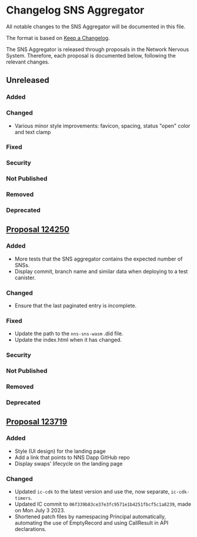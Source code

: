 # Changelog SNS Aggregator

All notable changes to the SNS Aggregator will be documented in this file.

The format is based on [Keep a Changelog](https://keepachangelog.com/en/1.0.0/).

The SNS Aggregator is released through proposals in the Network Nervous System. Therefore, each proposal is documented below, following the relevant changes.

## Unreleased

### Added
### Changed
* Various minor style improvements: favicon, spacing, status "open" color and text clamp
### Fixed
### Security
### Not Published
### Removed
### Deprecated

## [Proposal 124250](https://nns.ic0.app/proposal/?u=qoctq-giaaa-aaaaa-aaaea-cai&proposal=124250)

### Added
* More tests that the SNS aggregator contains the expected number of SNSs.
* Display commit, branch name and similar data when deploying to a test canister.
### Changed
- Ensure that the last paginated entry is incomplete.
### Fixed
* Update the path to the `nns-sns-wasm` .did file.
* Update the index.html when it has changed.
### Security
### Not Published
### Removed
### Deprecated

## [Proposal 123719](https://nns.ic0.app/proposal/?u=qoctq-giaaa-aaaaa-aaaea-cai&proposal=123719)

### Added
- Style (UI design) for the landing page
- Add a link that points to NNS Dapp GitHub repo 
- Display swaps' lifecycle on the landing page
### Changed
- Updated `ic-cdk` to the latest version and use the, now separate, `ic-cdk-timers`.
- Updated IC commit to `06f339b83ce37e3fc9571e1b4251fbcf5c1a8239`, made on Mon July 3 2023.
- Shortened patch files by namespacing Principal automatically, automating the use of EmptyRecord and using CallResult in API declarations.
